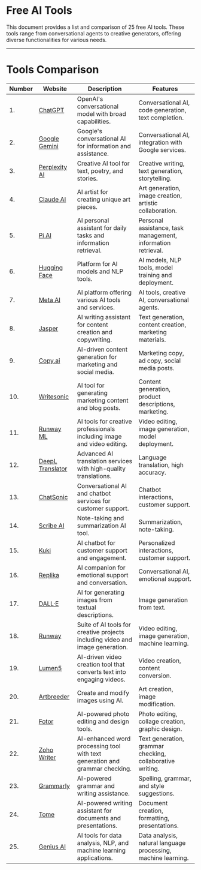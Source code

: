 # Free AI Tools

This document provides a list and comparison of 25 free AI tools. These tools range from conversational agents to creative generators, offering diverse functionalities for various needs.

---

# Tools Comparison

| Number | Website                                              | Description                                                                   | Features                                                      |
| ------ | ---------------------------------------------------- | ----------------------------------------------------------------------------- | ------------------------------------------------------------- |
| 1.     | [ChatGPT](https://chatgpt.com/)                      | OpenAI's conversational model with broad capabilities.                        | Conversational AI, code generation, text completion.          |
| 2.     | [Google Gemini](https://gemini.google.com/)          | Google's conversational AI for information and assistance.                    | Conversational AI, integration with Google services.          |
| 3.     | [Perplexity AI](https://perplexity.ai/)              | Creative AI tool for text, poetry, and stories.                               | Creative writing, text generation, storytelling.              |
| 4.     | [Claude AI](https://claude.ai/)                      | AI artist for creating unique art pieces.                                     | Art generation, image creation, artistic collaboration.       |
| 5.     | [Pi AI](https://pi.ai/)                              | AI personal assistant for daily tasks and information retrieval.              | Personal assistance, task management, information retrieval.  |
| 6.     | [Hugging Face](https://huggingface.co/)              | Platform for AI models and NLP tools.                                         | AI models, NLP tools, model training and deployment.          |
| 7.     | [Meta AI](https://meta.ai/)                          | AI platform offering various AI tools and services.                           | AI tools, creative AI, conversational agents.                 |
| 8.     | [Jasper](https://www.jasper.ai/)                     | AI writing assistant for content creation and copywriting.                    | Text generation, content creation, marketing materials.       |
| 9.     | [Copy.ai](https://www.copy.ai/)                      | AI-driven content generation for marketing and social media.                  | Marketing copy, ad copy, social media posts.                  |
| 10.    | [Writesonic](https://writesonic.com/)                | AI tool for generating marketing content and blog posts.                      | Content generation, product descriptions, marketing.          |
| 11.    | [Runway ML](https://runwayml.com/)                   | AI tools for creative professionals including image and video editing.        | Video editing, image generation, model deployment.            |
| 12.    | [DeepL Translator](https://www.deepl.com/translator) | Advanced AI translation services with high-quality translations.              | Language translation, high accuracy.                          |
| 13.    | [ChatSonic](https://chatsonic.com/)                  | Conversational AI and chatbot services for customer support.                  | Chatbot interactions, customer support.                       |
| 14.    | [Scribe AI](https://scribe.ai/)                      | Note-taking and summarization AI tool.                                        | Summarization, note-taking.                                   |
| 15.    | [Kuki](https://www.kuki.ai/)                         | AI chatbot for customer support and engagement.                               | Personalized interactions, customer support.                  |
| 16.    | [Replika](https://replika.ai/)                       | AI companion for emotional support and conversation.                          | Conversational AI, emotional support.                         |
| 17.    | [DALL·E](https://www.openai.com/dall-e/)             | AI for generating images from textual descriptions.                           | Image generation from text.                                   |
| 18.    | [Runway](https://runwayml.com/)                      | Suite of AI tools for creative projects including video and image generation. | Video editing, image generation, machine learning.            |
| 19.    | [Lumen5](https://www.lumen5.com/)                    | AI-driven video creation tool that converts text into engaging videos.        | Video creation, content conversion.                           |
| 20.    | [Artbreeder](https://www.artbreeder.com/)            | Create and modify images using AI.                                            | Art creation, image modification.                             |
| 21.    | [Fotor](https://www.fotor.com/)                      | AI-powered photo editing and design tools.                                    | Photo editing, collage creation, graphic design.              |
| 22.    | [Zoho Writer](https://www.zoho.com/writer/)          | AI-enhanced word processing tool with text generation and grammar checking.   | Text generation, grammar checking, collaborative writing.     |
| 23.    | [Grammarly](https://www.grammarly.com/)              | AI-powered grammar and writing assistance.                                    | Spelling, grammar, and style suggestions.                     |
| 24.    | [Tome](https://tome.app/)                            | AI-powered writing assistant for documents and presentations.                 | Document creation, formatting, presentations.                 |
| 25.    | [Genius AI](https://www.genius.ai/)                  | AI tools for data analysis, NLP, and machine learning applications.           | Data analysis, natural language processing, machine learning. |
